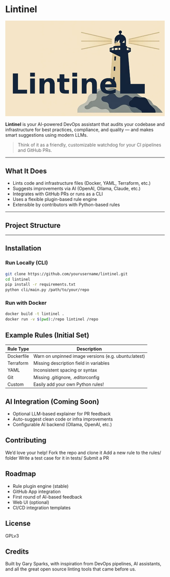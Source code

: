 # Lintinel

![Lintinel Logo](./images/lintinel.png)

**Lintinel** is your AI-powered DevOps assistant that audits your codebase and infrastructure for best practices, compliance, and quality — and makes smart suggestions using modern LLMs.

> Think of it as a friendly, customizable watchdog for your CI pipelines and GitHub PRs.

---

## What It Does

- Lints code and infrastructure files (Docker, YAML, Terraform, etc.)
- Suggests improvements via AI (OpenAI, Ollama, Claude, etc.)
- Integrates with GitHub PRs or runs as a CLI
- Uses a flexible plugin-based rule engine
- Extensible by contributors with Python-based rules

---

## Project Structure


---

## Installation

### Run Locally (CLI)

```bash
git clone https://github.com/yourusername/lintinel.git
cd lintinel
pip install -r requirements.txt
python cli/main.py /path/to/your/repo
```
### Run with Docker

```bash
docker build -t lintinel .
docker run -v $(pwd):/repo lintinel /repo
```

## Example Rules (Initial Set)
| Rule Type	| Description |
|-----------|-------------|
|Dockerfile	| Warn on unpinned image versions (e.g. ubuntu:latest) |
|Terraform	| Missing description field in variables |
|YAML	    | Inconsistent spacing or syntax |
|Git	    | Missing .gitignore, .editorconfig |
|Custom	    | Easily add your own Python rules! |

## AI Integration (Coming Soon)
- Optional LLM-based explainer for PR feedback
- Auto-suggest clean code or infra improvements
- Configurable AI backend (Ollama, OpenAI, etc.)

## Contributing
We’d love your help!
Fork the repo and clone it
Add a new rule to the rules/ folder
Write a test case for it in tests/
Submit a PR

## Roadmap
- Rule plugin engine (stable)
- GitHub App integration
- First round of AI-based feedback
- Web UI (optional)
- CI/CD integration templates

## License
GPLv3

## Credits
Built by Gary Sparks, with inspiration from DevOps pipelines, AI assistants, and all the great open source linting tools that came before us.

